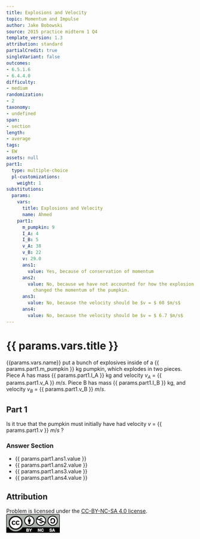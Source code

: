 ```yaml
---
title: Explosions and Velocity
topic: Momentum and Impulse
author: Jake Bobowski
source: 2015 practice midterm 1 Q4
template_version: 1.3
attribution: standard
partialCredit: true
singleVariant: false
outcomes:
- 6.5.1.6
- 6.4.4.0
difficulty:
- medium
randomization:
- 2
taxonomy:
- undefined
span:
- section
length:
- average
tags:
- EW
assets: null
part1:
  type: multiple-choice
  pl-customizations:
    weight: 1
substitutions:
  params:
    vars:
      title: Explosions and Velocity
      name: Ahmed
    part1:
      m_pumpkin: 9
      I_A: 4
      I_B: 5
      v_A: 38
      v_B: 22
      v: 29.0
      ans1:
        value: Yes, because of conservation of momentum
      ans2:
        value: No, because we have not accounted for how the explosion might have
          changed the momentum of the pumpkin.
      ans3:
        value: No, because the velocity should be $v = $ 60 $m/s$
      ans4:
        value: No, because the velocity should be $v = $ 6.7 $m/s$
---
```

# {{ params.vars.title }}
{{params.vars.name}} put a bunch of explosives inside of a {{ params.part1.m_pumpkin }} kg pumpkin, which explodes in two pieces.
Piece A has mass {{ params.part1.I_A }} kg and velocity $v_A$ = {{ params.part1.v_A }} $m/s$.
Piece B has mass {{ params.part1.I_B }} kg, and velocity $v_B$ = {{ params.part1.v_B }} $m/s$.

## Part 1

Is it true that the pumpkin must initially have had velocity $v$ = {{ params.part1.v }} $m/s$ ?

### Answer Section

- {{ params.part1.ans1.value }}
- {{ params.part1.ans2.value }}
- {{ params.part1.ans3.value }}
- {{ params.part1.ans4.value }}

## Attribution

Problem is licensed under the [CC-BY-NC-SA 4.0 license](https://creativecommons.org/licenses/by-nc-sa/4.0/).<br> ![The Creative Commons 4.0 license requiring attribution-BY, non-commercial-NC, and share-alike-SA license.](https://raw.githubusercontent.com/firasm/bits/master/by-nc-sa.png)